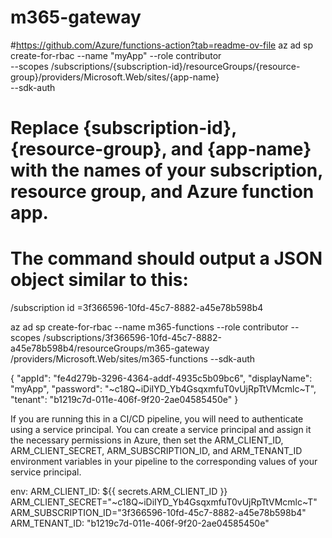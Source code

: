 # m365-gateway

#https://github.com/Azure/functions-action?tab=readme-ov-file
az ad sp create-for-rbac --name "myApp" --role contributor \
                            --scopes /subscriptions/{subscription-id}/resourceGroups/{resource-group}/providers/Microsoft.Web/sites/{app-name} \
                            --sdk-auth

# Replace {subscription-id}, {resource-group}, and {app-name} with the names of your subscription, resource group, and Azure function app.
# The command should output a JSON object similar to this:

/subscription id =3f366596-10fd-45c7-8882-a45e78b598b4

az ad sp create-for-rbac --name m365-functions --role contributor --scopes /subscriptions/3f366596-10fd-45c7-8882-a45e78b598b4/resourceGroups/m365-gateway
/providers/Microsoft.Web/sites/m365-functions --sdk-auth

{
  "appId": "fe4d279b-3296-4364-addf-4935c5b09bc6",
  "displayName": "myApp",
  "password": "~c18Q~iDiIYD_Yb4GsqxmfuT0vUjRpTtVMcmlc~T",
  "tenant": "b1219c7d-011e-406f-9f20-2ae04585450e"
}

If you are running this in a CI/CD pipeline, you will need to authenticate using a service principal. You can create a service principal and assign it the necessary permissions in Azure, then set the ARM_CLIENT_ID, ARM_CLIENT_SECRET, ARM_SUBSCRIPTION_ID, and ARM_TENANT_ID environment variables in your pipeline to the corresponding values of your service principal.

env:
ARM_CLIENT_ID: ${{ secrets.ARM_CLIENT_ID }}
ARM_CLIENT_SECRET="~c18Q~iDiIYD_Yb4GsqxmfuT0vUjRpTtVMcmlc~T"
ARM_SUBSCRIPTION_ID="3f366596-10fd-45c7-8882-a45e78b598b4"
ARM_TENANT_ID: "b1219c7d-011e-406f-9f20-2ae04585450e"

